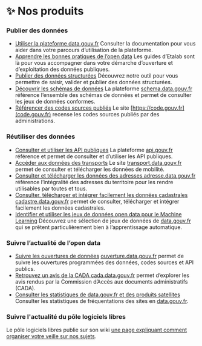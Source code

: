 # ✨ Nos produits

### Publier des données

* [Utiliser la plateforme data.gouv.fr](https://doc.data.gouv.fr) Consulter la documentation pour vous aider dans votre parcours d’utilisation de la plateforme.
* [Apprendre les bonnes pratiques de l’open data](https://guides.etalab.gouv.fr) Les guides d’Etalab sont là pour vous accompagner dans votre démarche d’ouverture et d’exploitation des données publiques.
* [Publier des données structurées](https://publier.etalab.studio) Découvrez notre outil pour vous permettre de saisir, valider et publier des données structurées.
* [Découvrir les schémas de données](http://schema.data.gouv.fr) La plateforme [schema.data.gouv.fr](http://schema.data.gouv.fr) référence l’ensemble des schémas de données et permet de consulter les jeux de données conformes.
* [Référencer des codes sources publiés](https://code.gouv.fr/) Le site [https://code.gouv.fr](code.gouv.fr) recense les codes sources publiés par des administrations.

### Réutiliser des données

* [Consulter et utiliser les API publiques](https://api.gouv.fr) La plateforme [api.gouv.fr](http://api.gouv.fr) référence et permet de consulter et d’utiliser les API publiques.
* [Accéder aux données des transports](https://transport.data.gouv.fr) Le site [transport.data.gouv.fr](http://transport.data.gouv.fr) permet de consulter et télécharger les données de mobilité.
* [Consulter et télécharger les données des adresses adresse.data.gouv.fr](https://adresse.data.gouv.fr) référence l’intégralité des adresses du territoire pour les rendre utilisables par toutes et tous.
* [Consulter, télécharger et intégrer facilement les données cadastrales cadastre.data.gouv.fr](https://cadastre.data.gouv.fr) permet de consulter, télécharger et intégrer facilement les données cadastrales.
* [Identifier et utiliser les jeux de données open data pour le Machine Learning](https://datascience.etalab.studio/dgml/) Découvrez une sélection de jeux de données de [data.gouv.fr](http://data.gouv.fr) qui se prêtent particulièrement bien à l’apprentissage automatique.

### Suivre l’actualité de l’open data

* [Suivre les ouvertures de données](https://ouverture.data.gouv.fr) [ouverture.data.gouv.fr](http://ouverture.data.gouv.fr) permet de suivre les ouvertures programmées des données, codes sources et API publics.
* [Retrouvez un avis de la CADA cada.data.gouv.fr](https://cada.data.gouv.fr) permet d’explorer les avis rendus par la Commission d’Accès aux documents administratifs (CADA).
* [Consulter les statistiques de data.gouv.fr et des produits satellites](https://stats.data.gouv.fr/index.php?module=CoreHome\&action=index\&idSite=109\&period=range\&date=previous30#?idSite=109\&period=range\&date=previous30\&segment=\&category=Dashboard\_Dashboard\&subcategory=1) Consulter les statistiques de fréquentations des sites en [data.gouv.fr](http://data.gouv.fr).

### Suivre l'actualité du pôle logiciels libres

Le pôle logiciels libres publie sur son wiki [une page expliquant comment organiser votre veille sur nos sujets](https://man.sr.ht/~etalab/logiciels-libres/veille.md).
